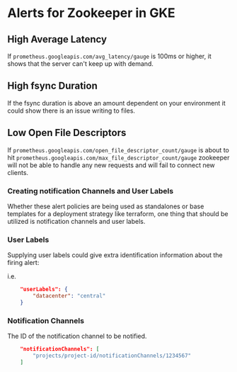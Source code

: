 # Alerts for Zookeeper in GKE

## High Average Latency

If `prometheus.googleapis.com/avg_latency/gauge` is 100ms or higher, it shows that the server can't keep up with demand.

## High fsync Duration

If the fsync duration is above an amount dependent on your environment it could show there is an issue writing to files.

## Low Open File Descriptors

If `prometheus.googleapis.com/open_file_descriptor_count/gauge` is about to hit `prometheus.googleapis.com/max_file_descriptor_count/gauge` zookeeper will not be able to handle any new requests and will fail to connect new clients.

### Creating notification Channels and User Labels

Whether these alert policies are being used as standalones or base templates for a deployment strategy like terraform, one thing that should be utilized is notification channels and user labels.

### User Labels

Supplying user labels could give extra identification information about the firing alert:

i.e.

```json
    "userLabels": {
        "datacenter": "central"
    }
```

### Notification Channels

The ID of the notification channel to be notified.

```json
    "notificationChannels": [
        "projects/project-id/notificationChannels/1234567"
    ]
```
